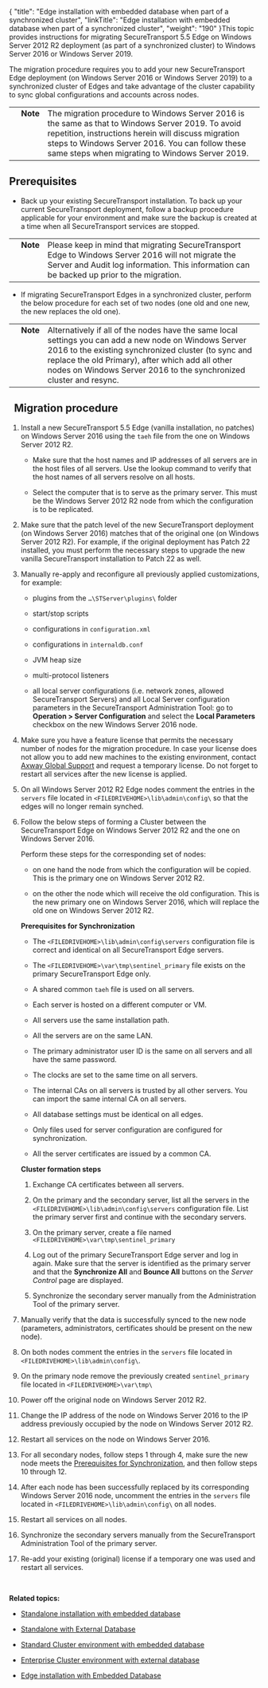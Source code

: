 {
    "title": "Edge installation with embedded database when part of a synchronized cluster",
    "linkTitle": "Edge installation with embedded database when part of a synchronized cluster",
    "weight": "190"
}This topic provides instructions for migrating SecureTransport 5.5 Edge on Windows Server 2012 R2 deployment (as part of a synchronized cluster) to Windows Server 2016 or Windows Server 2019.

The migration procedure requires you to add your new SecureTransport Edge deployment (on Windows Server 2016 or Windows Server 2019) to a synchronized cluster of Edges and take advantage of the cluster capability to sync global configurations and accounts across nodes.

<table cellpadding="0" cellspacing="0">
   <col/>
   <col/>
   <col/>
      <tr>
         <td valign="top">         </td>
         <td valign="top"><span><b>Note</b></span>
         </td>
         <td data-mc-autonum="&lt;b&gt;Note&lt;/b&gt;" valign="top">The migration procedure to Windows Server 2016 is the same as that to Windows Server 2019. To avoid repetition, instructions herein will discuss migration steps to Windows Server 2016. You can follow these same steps when migrating to Windows Server 2019.         </td>
      </tr>
</table>

## Prerequisites

-   Back up your existing SecureTransport installation. To back up your current SecureTransport deployment, follow a backup procedure applicable for your environment and make sure the backup is created at a time when all SecureTransport services are stopped.

<table cellpadding="0" cellspacing="0">
   <col/>
   <col/>
   <col/>
      <tr>
         <td valign="top">         </td>
         <td valign="top"><span><b>Note</b></span>
         </td>
         <td data-mc-autonum="&lt;b&gt;Note&lt;/b&gt;" valign="top">Please keep in mind that migrating SecureTransport Edge to Windows Server 2016 will not migrate the Server and Audit log information. This information can be backed up prior to the migration.         </td>
      </tr>
</table>

-   If migrating SecureTransport Edges in a synchronized cluster, perform the below procedure for each set of two nodes (one old and one new, the new replaces the old one).

<table cellpadding="0" cellspacing="0">
   <col/>
   <col/>
   <col/>
      <tr>
         <td valign="top">         </td>
         <td valign="top"><span><b>Note</b></span>
         </td>
         <td data-mc-autonum="&lt;b&gt;Note&lt;/b&gt;" valign="top">Alternatively if all of the nodes have the same local settings you can add a new node on Windows Server 2016 to the existing synchronized cluster (to sync and replace the old Primary), after which add all other nodes on Windows Server 2016 to the synchronized cluster and resync.         </td>
      </tr>
</table>

##   Migration procedure

1.  Install a new SecureTransport 5.5 Edge (vanilla installation, no patches) on Windows Server 2016 using the `taeh` file from the one on Windows Server 2012 R2.
    -   Make sure that the host names and IP addresses of all servers are in the host files of all servers. Use the lookup command to verify that the host names of all servers resolve on all hosts.
    -   Select the computer that is to serve as the primary server. This must be the Windows Server 2012 R2 node from which the configuration is to be replicated.
2.  Make sure that the patch level of the new SecureTransport deployment (on Windows Server 2016) matches that of the original one (on Windows Server 2012 R2). For example, if the original deployment has Patch 22 installed, you must perform the necessary steps to upgrade the new vanilla SecureTransport installation to Patch 22 as well.
3.  Manually re-apply and reconfigure all previously applied customizations, for example:  
    
    -   plugins from the `…\STServer\plugins\` folder
    -   start/stop scripts
    -   configurations in `configuration.xml`
    -   configurations in `internaldb.conf`
    -   JVM heap size
    -   multi-protocol listeners
    -   all local server configurations (i.e. network zones, allowed SecureTransport Servers) and all Local Server configuration parameters in the SecureTransport Administration Tool: go to **Operation > Server Configuration** and select the **Local Parameters** checkbox on the new Windows Server 2016 node.
4.  Make sure you have a feature license that permits the necessary number of nodes for the migration procedure. In case your license does not allow you to add new machines to the existing environment, contact [Axway Global Support](https://support.axway.com/ "Axway Global Support") and request a temporary license. Do not forget to restart all services after the new license is applied.
5.  On all Windows Server 2012 R2 Edge nodes comment the entries in the `servers` file located in `<FILEDRIVEHOME>\lib\admin\config\` so that the edges will no longer remain synched.
6.  Follow the below steps of forming a Cluster between the SecureTransport Edge on Windows Server 2012 R2 and the one on Windows Server 2016.  
    Perform these steps for the corresponding set of nodes:  
      
    
    -   on one hand the node from which the configuration will be copied. This is the primary one on Windows Server 2012 R2.
    -   on the other the node which will receive the old configuration. This is the new primary one on Windows Server 2016, which will replace the old one on Windows Server 2012 R2.

      
      
    <span id="prereq"></span>**Prerequisites for Synchronization**  
      
    
    -   The `<FILEDRIVEHOME>\lib\admin\config\servers` configuration file is correct and identical on all SecureTransport Edge servers.
    -   The `<FILEDRIVEHOME>\var\tmp\sentinel_primary` file exists on the primary SecureTransport Edge only.
    -   A shared common `taeh` file is used on all servers.
    -   Each server is hosted on a different computer or VM.
    -   All servers use the same installation path.
    -   All the servers are on the same LAN.
    -   The primary administrator user ID is the same on all servers and all have the same password.
    -   The clocks are set to the same time on all servers.
    -   The internal CAs on all servers is trusted by all other servers. You can import the same internal CA on all servers.
    -   All database settings must be identical on all edges.
    -   Only files used for server configuration are configured for synchronization.
    -   All the server certificates are issued by a common CA.

      
      
    **Cluster formation steps**
      
    
    1.  Exchange CA certificates between all servers.
    2.  On the primary and the secondary server, list all the servers in the `<FILEDRIVEHOME>\lib\admin\config\servers` configuration file. List the primary server first and continue with the secondary servers.
    3.  On the primary server, create a file named `<FILEDRIVEHOME>\var\tmp\sentinel_primary`
    4.  Log out of the primary SecureTransport Edge server and log in again. Make sure that the server is identified as the primary server and that the **Synchronize All** and **Bounce All** buttons on the *Server Control* page are displayed.
    5.  Synchronize the secondary server manually from the Administration Tool of the primary server.
7.  Manually verify that the data is successfully synced to the new node (parameters, administrators, certificates should be present on the new node).
8.  On both nodes comment the entries in the `servers` file located in `<FILEDRIVEHOME>\lib\admin\config\`.
9.  On the primary node remove the previously created `sentinel_primary` file located in `<FILEDRIVEHOME>\var\tmp\`
10. Power off the original node on Windows Server 2012 R2.
11. Change the IP address of the node on Windows Server 2016 to the IP address previously occupied by the node on Windows Server 2012 R2.
12. Restart all services on the node on Windows Server 2016.
13. For all secondary nodes, follow steps 1 through 4, make sure the new node meets the [Prerequisites for Synchronization](#prereq), and then follow steps 10 through 12.
14. After each node has been successfully replaced by its corresponding Windows Server 2016 node, uncomment the entries in the `servers` file located in `<FILEDRIVEHOME>\lib\admin\config\` on all nodes.
15. Restart all services on all nodes.
16. Synchronize the secondary servers manually from the SecureTransport Administration Tool of the primary server.
17. Re-add your existing (original) license if a temporary one was used and restart all services.

 

**Related topics:**

-   [Standalone installation with embedded database](../standalone-mysql)
-   [Standalone with External Database](../standalone-ext-db)
-   [Standard Cluster environment with embedded database](../standard-cluster-mysql)
-   [Enterprise Cluster environment with external database](../lec-ext-db)
-   [Edge installation with Embedded Database](../edge-mysql)
